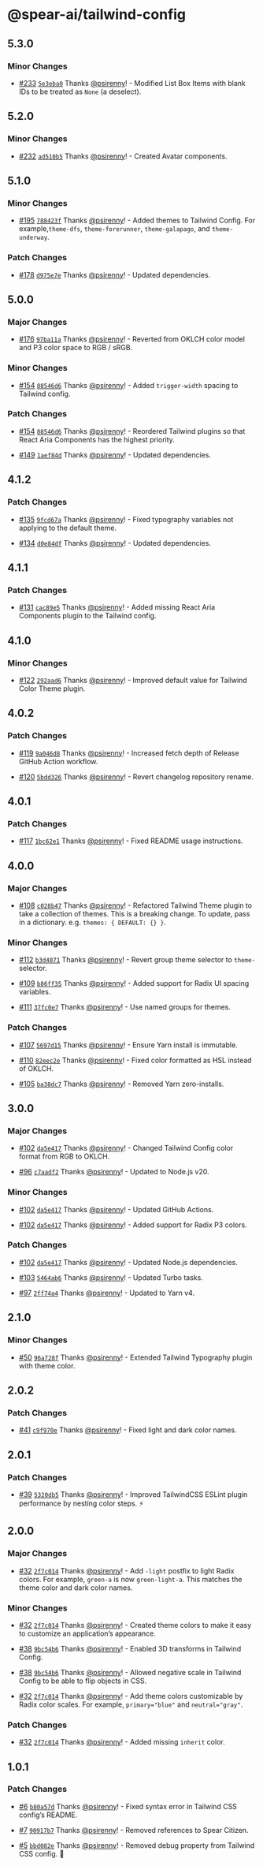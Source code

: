 # @spear-ai/tailwind-config

## 5.3.0

### Minor Changes

- [#233](https://github.com/spear-ai/ui/pull/233) [`5e3eba0`](https://github.com/spear-ai/ui/commit/5e3eba0f96b5e8a0e4f0ec682d9c395f8d7b280d) Thanks [@psirenny](https://github.com/psirenny)! - Modified List Box Items with blank IDs to be treated as `None` (a deselect).

## 5.2.0

### Minor Changes

- [#232](https://github.com/spear-ai/ui/pull/232) [`ad510b5`](https://github.com/spear-ai/ui/commit/ad510b5e0fd3ddd515f08dca48a568f86cc2c92d) Thanks [@psirenny](https://github.com/psirenny)! - Created Avatar components.

## 5.1.0

### Minor Changes

- [#195](https://github.com/spear-ai/ui/pull/195) [`788423f`](https://github.com/spear-ai/ui/commit/788423fd51cb7266aeef37d7a9b4ce92f18fd93d) Thanks [@psirenny](https://github.com/psirenny)! - Added themes to Tailwind Config. For example,`theme-dfs`, `theme-forerunner`, `theme-galapago`, and `theme-underway`.

### Patch Changes

- [#178](https://github.com/spear-ai/ui/pull/178) [`d975e7e`](https://github.com/spear-ai/ui/commit/d975e7eaa58c17b01b521a4f6309f18e1deb39f7) Thanks [@psirenny](https://github.com/psirenny)! - Updated dependencies.

## 5.0.0

### Major Changes

- [#176](https://github.com/spear-ai/ui/pull/176) [`97ba11a`](https://github.com/spear-ai/ui/commit/97ba11a20424fc2be3f8d8bfccc62c15bdc287cf) Thanks [@psirenny](https://github.com/psirenny)! - Reverted from OKLCH color model and P3 color space to RGB / sRGB.

### Minor Changes

- [#154](https://github.com/spear-ai/ui/pull/154) [`88546d6`](https://github.com/spear-ai/ui/commit/88546d6ba9a359ebe281e8e26e101d62cc20ce73) Thanks [@psirenny](https://github.com/psirenny)! - Added `trigger-width` spacing to Tailwind config.

### Patch Changes

- [#154](https://github.com/spear-ai/ui/pull/154) [`88546d6`](https://github.com/spear-ai/ui/commit/88546d6ba9a359ebe281e8e26e101d62cc20ce73) Thanks [@psirenny](https://github.com/psirenny)! - Reordered Tailwind plugins so that React Aria Components has the highest priority.

- [#149](https://github.com/spear-ai/ui/pull/149) [`1aef84d`](https://github.com/spear-ai/ui/commit/1aef84de312fac948d56f430ce36f5348c4ca234) Thanks [@psirenny](https://github.com/psirenny)! - Updated dependencies.

## 4.1.2

### Patch Changes

- [#135](https://github.com/spear-ai/ui/pull/135) [`9fcd67a`](https://github.com/spear-ai/ui/commit/9fcd67a2cd77ef2293099b9460ad8f5a3ec482ee) Thanks [@psirenny](https://github.com/psirenny)! - Fixed typography variables not applying to the default theme.

- [#134](https://github.com/spear-ai/ui/pull/134) [`d0e84df`](https://github.com/spear-ai/ui/commit/d0e84df8a4a5bbf47d4519d47e37ad629ba85f1b) Thanks [@psirenny](https://github.com/psirenny)! - Updated dependencies.

## 4.1.1

### Patch Changes

- [#131](https://github.com/spear-ai/ui/pull/131) [`cac89e5`](https://github.com/spear-ai/ui/commit/cac89e5cfb0e0525c68055423528640c79212439) Thanks [@psirenny](https://github.com/psirenny)! - Added missing React Aria Components plugin to the Tailwind config.

## 4.1.0

### Minor Changes

- [#122](https://github.com/spear-ai/ui/pull/122) [`292aad6`](https://github.com/spear-ai/ui/commit/292aad6113376e9706fc95b4d265d71f2eb8a9ed) Thanks [@psirenny](https://github.com/psirenny)! - Improved default value for Tailwind Color Theme plugin.

## 4.0.2

### Patch Changes

- [#119](https://github.com/spear-ai/ui/pull/119) [`9a046d8`](https://github.com/spear-ai/ui/commit/9a046d8779a34c0b7e0f4dfbce95946f821193bf) Thanks [@psirenny](https://github.com/psirenny)! - Increased fetch depth of Release GitHub Action workflow.

- [#120](https://github.com/spear-ai/ui/pull/120) [`5bdd326`](https://github.com/spear-ai/ui/commit/5bdd32620b42e26e920436bcecce4667b98375b3) Thanks [@psirenny](https://github.com/psirenny)! - Revert changelog repository rename.

## 4.0.1

### Patch Changes

- [#117](https://github.com/spear-ai/ui/pull/117) [`1bc62e1`](https://github.com/spear-ai/ui/commit/1bc62e12e3df8599f461df5ea7c1c7a04b22e52d) Thanks [@psirenny](https://github.com/psirenny)! - Fixed README usage instructions.

## 4.0.0

### Major Changes

- [#108](https://github.com/spear-ai/ui/pull/108) [`c028b47`](https://github.com/spear-ai/ui/commit/c028b47045f379061538f105351a902f543d0ee7) Thanks [@psirenny](https://github.com/psirenny)! - Refactored Tailwind Theme plugin to take a collection of themes. This is a breaking change. To update, pass in a dictionary. e.g. `themes: { DEFAULT: {} }`.

### Minor Changes

- [#112](https://github.com/spear-ai/ui/pull/112) [`b3d4071`](https://github.com/spear-ai/ui/commit/b3d40710f137f4e23945d0f63cfc7fe06b61d722) Thanks [@psirenny](https://github.com/psirenny)! - Revert group theme selector to `theme-` selector.

- [#109](https://github.com/spear-ai/ui/pull/109) [`b86ff35`](https://github.com/spear-ai/ui/commit/b86ff35b0c457870bbc0275872bd74d65169e7d8) Thanks [@psirenny](https://github.com/psirenny)! - Added support for Radix UI spacing variables.

- [#111](https://github.com/spear-ai/ui/pull/111) [`37fc0e7`](https://github.com/spear-ai/ui/commit/37fc0e7791fd34e0536262455e1a6dc1bc11373c) Thanks [@psirenny](https://github.com/psirenny)! - Use named groups for themes.

### Patch Changes

- [#107](https://github.com/spear-ai/ui/pull/107) [`5697d15`](https://github.com/spear-ai/ui/commit/5697d1538541fee997aa233f3d199c7992790c65) Thanks [@psirenny](https://github.com/psirenny)! - Ensure Yarn install is immutable.

- [#110](https://github.com/spear-ai/ui/pull/110) [`82eec2e`](https://github.com/spear-ai/ui/commit/82eec2ed59ea64b488ab922a15a63a717e53d2e3) Thanks [@psirenny](https://github.com/psirenny)! - Fixed color formatted as HSL instead of OKLCH.

- [#105](https://github.com/spear-ai/ui/pull/105) [`ba38dc7`](https://github.com/spear-ai/ui/commit/ba38dc73198da9a253adde38ccaa328502f5a830) Thanks [@psirenny](https://github.com/psirenny)! - Removed Yarn zero-installs.

## 3.0.0

### Major Changes

- [#102](https://github.com/spear-ai/ui/pull/102) [`da5e417`](https://github.com/spear-ai/ui/commit/da5e41765e2416d557b6c1bfcb82a8fb2f50afb2) Thanks [@psirenny](https://github.com/psirenny)! - Changed Tailwind Config color format from RGB to OKLCH.

- [#96](https://github.com/spear-ai/ui/pull/96) [`c7aadf2`](https://github.com/spear-ai/ui/commit/c7aadf210280bade6306e392971a99b6004ef11d) Thanks [@psirenny](https://github.com/psirenny)! - Updated to Node.js v20.

### Minor Changes

- [#102](https://github.com/spear-ai/ui/pull/102) [`da5e417`](https://github.com/spear-ai/ui/commit/da5e41765e2416d557b6c1bfcb82a8fb2f50afb2) Thanks [@psirenny](https://github.com/psirenny)! - Updated GitHub Actions.

- [#102](https://github.com/spear-ai/ui/pull/102) [`da5e417`](https://github.com/spear-ai/ui/commit/da5e41765e2416d557b6c1bfcb82a8fb2f50afb2) Thanks [@psirenny](https://github.com/psirenny)! - Added support for Radix P3 colors.

### Patch Changes

- [#102](https://github.com/spear-ai/ui/pull/102) [`da5e417`](https://github.com/spear-ai/ui/commit/da5e41765e2416d557b6c1bfcb82a8fb2f50afb2) Thanks [@psirenny](https://github.com/psirenny)! - Updated Node.js dependencies.

- [#103](https://github.com/spear-ai/ui/pull/103) [`5464ab6`](https://github.com/spear-ai/ui/commit/5464ab6b9bacf5eb879f0b1610c9df772f7976ac) Thanks [@psirenny](https://github.com/psirenny)! - Updated Turbo tasks.

- [#97](https://github.com/spear-ai/ui/pull/97) [`2ff74a4`](https://github.com/spear-ai/ui/commit/2ff74a46c2d31dd0867a9106e45462cf8809fe57) Thanks [@psirenny](https://github.com/psirenny)! - Updated to Yarn v4.

## 2.1.0

### Minor Changes

- [#50](https://github.com/spear-ai/ui/pull/50) [`96a728f`](https://github.com/spear-ai/ui/commit/96a728f8aafd720e4905f1681bdc9279fffa6111) Thanks [@psirenny](https://github.com/psirenny)! - Extended Tailwind Typography plugin with theme color.

## 2.0.2

### Patch Changes

- [#41](https://github.com/spear-ai/ui/pull/41) [`c9f970e`](https://github.com/spear-ai/ui/commit/c9f970eb6f92d5f9007e9a45a8612ce949aa783d) Thanks [@psirenny](https://github.com/psirenny)! - Fixed light and dark color names.

## 2.0.1

### Patch Changes

- [#39](https://github.com/spear-ai/ui/pull/39) [`5320db5`](https://github.com/spear-ai/ui/commit/5320db5df1fe4445795b688f80f88bb1a8329d06) Thanks [@psirenny](https://github.com/psirenny)! - Improved TailwindCSS ESLint plugin performance by nesting color steps. ⚡

## 2.0.0

### Major Changes

- [#32](https://github.com/spear-ai/ui/pull/32) [`2f7c014`](https://github.com/spear-ai/ui/commit/2f7c0145880f81d5cd84f955b64a831a4bf4c115) Thanks [@psirenny](https://github.com/psirenny)! - Add `-light` postfix to light Radix colors. For example, `green-a` is now `green-light-a`. This matches the theme color and dark color names.

### Minor Changes

- [#32](https://github.com/spear-ai/ui/pull/32) [`2f7c014`](https://github.com/spear-ai/ui/commit/2f7c0145880f81d5cd84f955b64a831a4bf4c115) Thanks [@psirenny](https://github.com/psirenny)! - Created theme colors to make it easy to customize an application’s appearance.

- [#38](https://github.com/spear-ai/ui/pull/38) [`9bc54b6`](https://github.com/spear-ai/ui/commit/9bc54b637e2bfa19d0ef2c906d488a4aa9aa78a9) Thanks [@psirenny](https://github.com/psirenny)! - Enabled 3D transforms in Tailwind Config.

- [#38](https://github.com/spear-ai/ui/pull/38) [`9bc54b6`](https://github.com/spear-ai/ui/commit/9bc54b637e2bfa19d0ef2c906d488a4aa9aa78a9) Thanks [@psirenny](https://github.com/psirenny)! - Allowed negative scale in Tailwind Config to be able to flip objects in CSS.

- [#32](https://github.com/spear-ai/ui/pull/32) [`2f7c014`](https://github.com/spear-ai/ui/commit/2f7c0145880f81d5cd84f955b64a831a4bf4c115) Thanks [@psirenny](https://github.com/psirenny)! - Add theme colors customizable by Radix color scales. For example, `primary="blue"` and `neutral="gray"`.

### Patch Changes

- [#32](https://github.com/spear-ai/ui/pull/32) [`2f7c014`](https://github.com/spear-ai/ui/commit/2f7c0145880f81d5cd84f955b64a831a4bf4c115) Thanks [@psirenny](https://github.com/psirenny)! - Added missing `inherit` color.

## 1.0.1

### Patch Changes

- [#6](https://github.com/spear-ai/ui/pull/6) [`b80a57d`](https://github.com/spear-ai/ui/commit/b80a57daa04ff76486d935ed3631787312e6acec) Thanks [@psirenny](https://github.com/psirenny)! - Fixed syntax error in Tailwind CSS config’s README.

- [#7](https://github.com/spear-ai/ui/pull/7) [`90917b7`](https://github.com/spear-ai/ui/commit/90917b7d3cf7d3f7e43bcf862e246a98aa53ae95) Thanks [@psirenny](https://github.com/psirenny)! - Removed references to Spear Citizen.

- [#5](https://github.com/spear-ai/ui/pull/5) [`bbd082e`](https://github.com/spear-ai/ui/commit/bbd082ea5a6295e71af0b5870beea4163cf801dc) Thanks [@psirenny](https://github.com/psirenny)! - Removed debug property from Tailwind CSS config. 🐛
